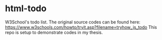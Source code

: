 # html-todo
 W3School's todo list. The original source codes can be found here: https://www.w3schools.com/howto/tryit.asp?filename=tryhow_js_todo
 This repo is setup to demonstrate codes in my thesis.
